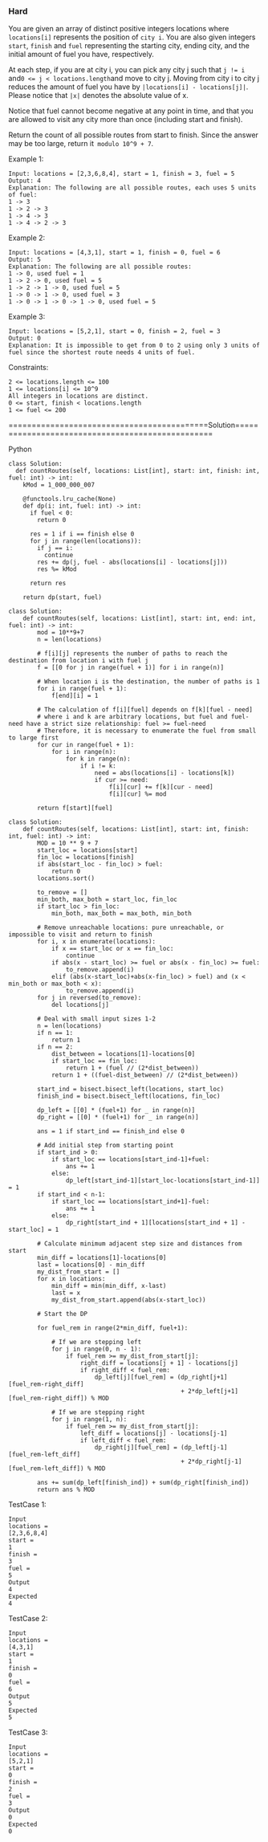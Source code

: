 ### Hard


You are given an array of distinct positive integers locations where ```locations[i]``` represents the position of ```city i```. 
You are also given integers ```start```, ```finish``` and ```fuel``` representing the starting city, ending city, and the initial amount of fuel you have, respectively.

At each step, if you are at city i, you can pick any city j such that ```j != i``` and``` 0 <= j < locations.length ```and move to city j. 
Moving from city i to city j reduces the amount of fuel you have by ```|locations[i] - locations[j]|```. Please notice that ```|x|``` denotes the absolute value of x.

Notice that fuel cannot become negative at any point in time, and that you are allowed to visit any city more than once (including start and finish).

Return the count of all possible routes from start to finish. Since the answer may be too large, return it``` modulo 10^9 + 7```.

 

Example 1:
```
Input: locations = [2,3,6,8,4], start = 1, finish = 3, fuel = 5
Output: 4
Explanation: The following are all possible routes, each uses 5 units of fuel:
1 -> 3
1 -> 2 -> 3
1 -> 4 -> 3
1 -> 4 -> 2 -> 3
```

Example 2:
```
Input: locations = [4,3,1], start = 1, finish = 0, fuel = 6
Output: 5
Explanation: The following are all possible routes:
1 -> 0, used fuel = 1
1 -> 2 -> 0, used fuel = 5
1 -> 2 -> 1 -> 0, used fuel = 5
1 -> 0 -> 1 -> 0, used fuel = 3
1 -> 0 -> 1 -> 0 -> 1 -> 0, used fuel = 5
```

Example 3:
```
Input: locations = [5,2,1], start = 0, finish = 2, fuel = 3
Output: 0
Explanation: It is impossible to get from 0 to 2 using only 3 units of fuel since the shortest route needs 4 units of fuel.
``` 

Constraints:
```
2 <= locations.length <= 100
1 <= locations[i] <= 10^9
All integers in locations are distinct.
0 <= start, finish < locations.length
1 <= fuel <= 200
```

===========================================Solution=================================================

Python

```
class Solution:
  def countRoutes(self, locations: List[int], start: int, finish: int, fuel: int) -> int:
    kMod = 1_000_000_007

    @functools.lru_cache(None)
    def dp(i: int, fuel: int) -> int:
      if fuel < 0:
        return 0

      res = 1 if i == finish else 0
      for j in range(len(locations)):
        if j == i:
          continue
        res += dp(j, fuel - abs(locations[i] - locations[j]))
        res %= kMod

      return res

    return dp(start, fuel)
```

```
class Solution:
    def countRoutes(self, locations: List[int], start: int, end: int, fuel: int) -> int:
        mod = 10**9+7
        n = len(locations)

        # f[i][j] represents the number of paths to reach the destination from location i with fuel j
        f = [[0 for j in range(fuel + 1)] for i in range(n)]
        
        # When location i is the destination, the number of paths is 1
        for i in range(fuel + 1):
            f[end][i] = 1

        # The calculation of f[i][fuel] depends on f[k][fuel - need]
        # where i and k are arbitrary locations, but fuel and fuel-need have a strict size relationship: fuel >= fuel-need
        # Therefore, it is necessary to enumerate the fuel from small to large first
        for cur in range(fuel + 1):
            for i in range(n):
                for k in range(n):
                    if i != k:
                        need = abs(locations[i] - locations[k])
                        if cur >= need:
                            f[i][cur] += f[k][cur - need]
                            f[i][cur] %= mod
        
        return f[start][fuel]
```

```
class Solution:
	def countRoutes(self, locations: List[int], start: int, finish: int, fuel: int) -> int:
		MOD = 10 ** 9 + 7
		start_loc = locations[start]
		fin_loc = locations[finish]
		if abs(start_loc - fin_loc) > fuel:
			return 0
		locations.sort()

		to_remove = []
		min_both, max_both = start_loc, fin_loc
		if start_loc > fin_loc:
			min_both, max_both = max_both, min_both

		# Remove unreachable locations: pure unreachable, or impossible to visit and return to finish
		for i, x in enumerate(locations):
			if x == start_loc or x == fin_loc:
				continue
			if abs(x - start_loc) >= fuel or abs(x - fin_loc) >= fuel:
				to_remove.append(i)
			elif (abs(x-start_loc)+abs(x-fin_loc) > fuel) and (x < min_both or max_both < x):
				to_remove.append(i)
		for j in reversed(to_remove):
			del locations[j]

		# Deal with small input sizes 1-2
		n = len(locations)
		if n == 1:
			return 1
		if n == 2:
			dist_between = locations[1]-locations[0]
			if start_loc == fin_loc:
				return 1 + (fuel // (2*dist_between))
			return 1 + ((fuel-dist_between) // (2*dist_between))

		start_ind = bisect.bisect_left(locations, start_loc)
		finish_ind = bisect.bisect_left(locations, fin_loc)

		dp_left = [[0] * (fuel+1) for _ in range(n)]
		dp_right = [[0] * (fuel+1) for _ in range(n)]

		ans = 1 if start_ind == finish_ind else 0

		# Add initial step from starting point
		if start_ind > 0:
			if start_loc == locations[start_ind-1]+fuel:
				ans += 1
			else:
				dp_left[start_ind-1][start_loc-locations[start_ind-1]] = 1
		if start_ind < n-1:
			if start_loc == locations[start_ind+1]-fuel:
				ans += 1
			else:
				dp_right[start_ind + 1][locations[start_ind + 1] - start_loc] = 1

		# Calculate minimum adjacent step size and distances from start
		min_diff = locations[1]-locations[0]
		last = locations[0] - min_diff
		my_dist_from_start = []
		for x in locations:
			min_diff = min(min_diff, x-last)
			last = x
			my_dist_from_start.append(abs(x-start_loc))

		# Start the DP

		for fuel_rem in range(2*min_diff, fuel+1):

			# If we are stepping left
			for j in range(0, n - 1):
				if fuel_rem >= my_dist_from_start[j]:
					right_diff = locations[j + 1] - locations[j]
					if right_diff < fuel_rem:
						dp_left[j][fuel_rem] = (dp_right[j+1][fuel_rem-right_diff]
												+ 2*dp_left[j+1][fuel_rem-right_diff]) % MOD

			# If we are stepping right
			for j in range(1, n):
				if fuel_rem >= my_dist_from_start[j]:
					left_diff = locations[j] - locations[j-1]
					if left_diff < fuel_rem:
						dp_right[j][fuel_rem] = (dp_left[j-1][fuel_rem-left_diff]
												+ 2*dp_right[j-1][fuel_rem-left_diff]) % MOD

		ans += sum(dp_left[finish_ind]) + sum(dp_right[finish_ind])
		return ans % MOD
```

TestCase 1:
```
Input
locations =
[2,3,6,8,4]
start =
1
finish =
3
fuel =
5
Output
4
Expected
4
```

TestCase 2:
```
Input
locations =
[4,3,1]
start =
1
finish =
0
fuel =
6
Output
5
Expected
5
```

TestCase 3:
```
Input
locations =
[5,2,1]
start =
0
finish =
2
fuel =
3
Output
0
Expected
0
```
